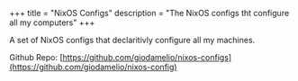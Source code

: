 +++
title = "NixOS Configs"
description = "The NixOS configs tht configure all my computers"
+++

A set of NixOS configs that declaritivly configure all my machines.

Github Repo: [https://github.com/giodamelio/nixos-configs](https://github.com/giodamelio/nixos-config)

